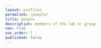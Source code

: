 ```yaml
---
layout: profiles
permalink: /people/
title: people
description: members of the lab or group
nav: true
nav_order: 7
published: false
---
```

